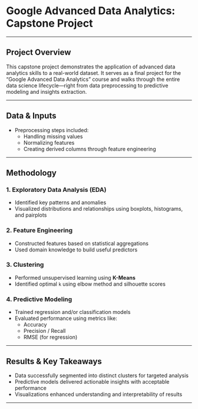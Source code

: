 # Google Advanced Data Analytics: Capstone Project

---

## Project Overview

This capstone project demonstrates the application of advanced data analytics skills to a real-world dataset. It serves as a final project for the “Google Advanced Data Analytics” course and walks through the entire data science lifecycle—right from data preprocessing to predictive modeling and insights extraction.

---

## Data & Inputs
- Preprocessing steps included:
  - Handling missing values
  - Normalizing features
  - Creating derived columns through feature engineering

---

## Methodology

### 1. Exploratory Data Analysis (EDA)
- Identified key patterns and anomalies
- Visualized distributions and relationships using boxplots, histograms, and pairplots

### 2. Feature Engineering
- Constructed features based on statistical aggregations
- Used domain knowledge to build useful predictors

### 3. Clustering
- Performed unsupervised learning using **K-Means**
- Identified optimal `k` using elbow method and silhouette scores

### 4. Predictive Modeling
- Trained regression and/or classification models
- Evaluated performance using metrics like:
  - Accuracy
  - Precision / Recall
  - RMSE (for regression)

---

## Results & Key Takeaways

- Data successfully segmented into distinct clusters for targeted analysis
- Predictive models delivered actionable insights with acceptable performance
- Visualizations enhanced understanding and interpretability of results

---


